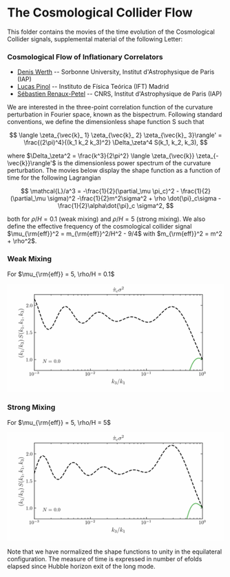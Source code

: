 # The Cosmological Collider Flow

This folder contains the movies of the time evolution of the Cosmological Collider signals, supplemental material of the following Letter:

### Cosmological Flow of Inflationary Correlators

* [Denis Werth](mailto:werth@iap.fr) -- Sorbonne University, Institut d'Astrophysique de Paris (IAP)
* [Lucas Pinol](mailto:pinol@iap.fr) -- Instituto de Física Teórica (IFT) Madrid
* [Sébastien Renaux-Petel](mailto:petel@iap.fr) -- CNRS, Institut d'Astrophysique de Paris (IAP)


We are interested in the three-point correlation function of the curvature perturbation in Fourier space, known as the bispectrum. Following standard conventions, we define the dimensionless shape function S such that 

$$
\langle \zeta_{\vec{k}_ 1} \zeta_{\vec{k}_ 2} \zeta_{\vec{k}_ 3}\rangle' = \frac{(2\pi)^4}{(k_1 k_2 k_3)^2} \Delta_\zeta^4 S(k_1, k_2, k_3),
$$

where $\Delta_\zeta^2 = \frac{k^3}{2\pi^2} \langle \zeta_{\vec{k}} \zeta_{-\vec{k}}\rangle'$ is the dimensionless power spectrum of the curvature perturbation. The movies below display the shape function as a function of time for the following Lagrangian

$$
\mathcal{L}/a^3 = -\frac{1}{2}(\partial_\mu \pi_c)^2 - \frac{1}{2}(\partial_\mu \sigma)^2 -\frac{1}{2}m^2\sigma^2 + \rho \dot{\pi}_c\sigma - \frac{1}{2}\alpha\dot{\pi}_c \sigma^2,
$$

both for $\rho/H = 0.1$ (weak mixing) and $\rho/H = 5$ (strong mixing). We also define the effective frequency of the cosmological collider signal $\mu_{\rm{eff}}^2 = m_{\rm{eff}}^2/H^2 - 9/4$ with $m_{\rm{eff}}^2 = m^2 + \rho^2$.

### Weak Mixing

For $\mu_{\rm{eff}} = 5, \rho/H = 0.1$

<p align="center">
  <img src="CosmologicalColliderFlow_WeakMixing.gif">
</p>

### Strong Mixing

For $\mu_{\rm{eff}} = 5, \rho/H = 5$

<p align="center">
  <img src="CosmologicalColliderFlow_StrongMixing.gif">
</p>

Note that we have normalized the shape functions to unity in the equilateral configuration. The measure of time is expressed in number of efolds elapsed since Hubble horizon exit of the long mode.
